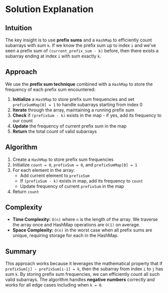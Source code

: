 
# Solution Explanation

## Intuition
The key insight is to use **prefix sums** and a `HashMap` to efficiently count subarrays with sum `k`. If we know the prefix sum up to index `i` and we've seen a prefix sum of `(current_prefix_sum - k)` before, then there exists a subarray ending at index `i` with sum exactly `k`.

## Approach
We use the **prefix sum technique** combined with a `HashMap` to store the frequency of each prefix sum encountered:

1. **Initialize** a `HashMap` to store prefix sum frequencies and set `prefixSumMap[0] = 1` to handle subarrays starting from index 0
2. **Iterate** through the array, maintaining a running prefix sum
3. **Check** if `(prefixSum - k)` exists in the map - if yes, add its frequency to our count
4. **Update** the frequency of current prefix sum in the map
5. **Return** the total count of valid subarrays

## Algorithm
1. Create a `HashMap` to store prefix sum frequencies
2. Initialize `count = 0`, `prefixSum = 0`, and `prefixSumMap[0] = 1`
3. For each element in the array:
   - Add current element to `prefixSum`
   - If `(prefixSum - k)` exists in map, add its frequency to `count`
   - Update frequency of current `prefixSum` in the map
4. Return `count`

## Complexity
- **Time Complexity:** `O(n)` where `n` is the length of the array. We traverse the array once and HashMap operations are `O(1)` on average.
- **Space Complexity:** `O(n)` in the worst case when all prefix sums are unique, requiring storage for each in the HashMap.

## Summary
This approach works because it leverages the mathematical property that if `prefixSum[j] - prefixSum[i-1] = k`, then the subarray from index `i` to `j` has sum `k`. By storing prefix sum frequencies, we can efficiently count all such valid subarrays. The algorithm handles **negative numbers** correctly and works for all edge cases including when `k = 0`.

